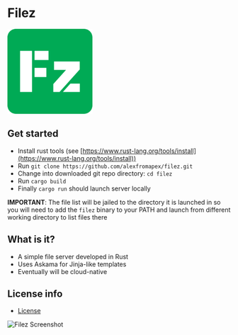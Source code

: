 # Filez

![Filez Logo](https://raw.githubusercontent.com/alexfromapex/filez/master/static/favicon/android-chrome-192x192.png)

## Get started

- Install rust tools (see [https://www.rust-lang.org/tools/install](https://www.rust-lang.org/tools/install))
- Run `git clone https://github.com/alexfromapex/filez.git`
- Change into downloaded git repo directory: `cd filez`
- Run `cargo build`
- Finally `cargo run` should launch server locally

**IMPORTANT**: The file list will be jailed to the directory it is launched in so you will need to add the `filez` binary to your PATH and launch from different working directory to list files there

## What is it?
- A simple file server developed in Rust
- Uses Askama for Jinja-like templates
- Eventually will be cloud-native

## License info
- [License](LICENSE.md)


![Filez Screenshot](https://user-images.githubusercontent.com/1907805/107860652-66e7d900-6e0e-11eb-814d-eb8dd2162d95.png)

